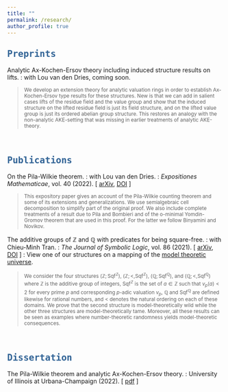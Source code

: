 ```yaml
---
title: ""
permalink: /research/
author_profile: true
---
```

<script type="text/javascript"
  src="https://www.maths.nottingham.ac.uk/plp/pmadw/LaTeXMathML.js">
 </script>

## <kbd id="Preprints"><a href="#Preprints" style="text-decoration: none; color: #326496">Preprints</a></kbd>

Analytic Ax-Kochen-Ersov theory including induced structure results on lifts.
: with Lou van den Dries, coming soon.
> <small> We develop an extension theory for analytic valuation rings in order  to establish Ax-Kochen-Ersov type results for these structures. New is that we can add in salient cases lifts of the residue field and the value group and show that the induced structure on the lifted residue field is just its field structure, and on the lifted value group is just its ordered abelian group structure. This restores an analogy with the non-analytic AKE-setting that was missing in earlier treatments of analytic AKE-theory.</small> 

<br>

## <kbd id="Publications"><a href="#Publications" style="text-decoration: none; color: #326496">Publications</a></kbd>


On the Pila-Wilkie theorem.
: with Lou van den Dries. 
: <i>Expositiones Mathematicae</i>, vol. 40 (2022). [ <a href="https://arxiv.org/abs/2010.14046" target=_blank>arXiv</a>, <a href="https://doi.org/10.1016/j.exmath.2022.03.001" target="_blank">DOI</a> ]
> <small> This expository paper gives an account of the Pila-Wilkie counting theorem and some of its extensions and generalizations. We use semialgebraic cell decomposition to simplify part of the original proof. We also include complete treatments of a result due to Pila and Bombieri and of the o-minimal Yomdin-Gromov theorem that are used in this proof. For the latter we follow Binyamini and Novikov.</small>

The additive groups of $ℤ$ and $ℚ$ with predicates for being square-free.
: with Chieu-Minh Tran. 
: <i>The Journal of Symbolic Logic</i>, vol. 86 (2021). [ <a href="https://arxiv.org/abs/1707.00096" target="_blank">arXiv</a>, <a href="https://doi.org/10.1017/jsl.2020.30" target="_blank">DOI</a> ]
: View one of our structures on a mapping of the <a href="http://forkinganddividing.com/#_02_54" target="blank">model theoretic universe</a>.
> <small> We consider the four structures $(ℤ;\mbox{Sqf}^ℤ)$, $(ℤ;<,\mbox{Sqf}^ℤ)$, $(ℚ;\mbox{Sqf}^ℚ)$, and $(ℚ;<,\mbox{Sqf}^ℚ)$ where $ℤ$ is the additive group of integers, $\mbox{Sqf}^ℤ$ is the set of $a\in ℤ$ such that $v_p(a)<2$ for every prime $p$ and corresponding $p$-adic valuation $v_p$, $ℚ$ and $\mbox{Sqf}^ℚ$ are defined likewise for rational numbers, and $<$ denotes the natural ordering on each of these domains. We prove that the second structure is model-theoretically wild while the other three structures are model-theoretically tame. Moreover, all these results can be seen as examples where number-theoretic randomness yields model-theoretic consequences.</small>

<br>

## <kbd id="Dissertation"><a href="#Dissertation" style="text-decoration: none; color: #326496">Dissertation</a></kbd>

The Pila-Wilkie theorem and analytic Ax-Kochen-Ersov theory.
: University of Illinois at Urbana-Champaign (2022). [ <a href="https://neerbhardwaj.github.io/files/Thesis.pdf" target="_blank">pdf</a> ]



<!-- 

<a href="http://neerbhardwaj.github.io/files/On%20the%20Pila-Wilkie%20theorem.pdf" target="_blank">pdf</a>,
<a href="http://neerbhardwaj.github.io/files/On%20the%20Pila-Wilkie%20theorem.pdf" target="_blank">pdf</a>,
, <a href="https://hdl.handle.net/2142/116173" target="_blank">DOI</a>

-->





